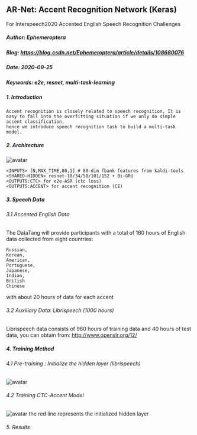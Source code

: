
## AR-Net: Accent Recognition Network (Keras)
For Interspeech2020 Accented English Speech Recognition Challenges 

##### Author: Ephemeroptera
##### Blog: https://blog.csdn.net/Ephemeroptera/article/details/108680076
##### Date: 2020-09-25
##### Keywords: e2e, resnet, multi-task-learning

##### 1. Introduction
    Accent recognition is closely related to speech recognition, It is easy to fall into the overfitting situation if we only do simple accent classification,
    hence we introduce speech recognition task to build a multi-task model.

##### 2. Architecture

![avatar](https://img-blog.csdnimg.cn/20200925222612861.png?x-oss-process=image/watermark,type_ZmFuZ3poZW5naGVpdGk,shadow_10,text_aHR0cHM6Ly9ibG9nLmNzZG4ubmV0L0VwaGVtZXJvcHRlcmE=,size_16,color_FFFFFF,t_70#pic_center)

    <INPUTS> [N,MAX_TIME,80,1] # 80-dim fbank features from kaldi-tools
    <SHARED-HIDDEN> resnet-18/34/50/101/152 + Bi-GRU
    <OUTPUTS:CTC> for e2e-ASR (ctc loss)
    <OUTPUTS:ACCENT> for accent recognition (CE)
    
##### 3. Speech Data
###### 3.1 Accented English Data
The DataTang will provide participants with a total of 160 hours of English data collected from eight countries:
    
    Russian, 
    Korean, 
    American, 
    Portuguese, 
    Japanese, 
    Indian, 
    British 
    Chinese  
with about 20 hours of data for each accent
###### 3.2 Auxiliary Data: Librispeech (1000 hours)
Librispeech data consists of 960 hours of training data and 40 hours of test data, you can obtain from: http://www.openslr.org/12/

##### 4. Training Method
###### 4.1 Pre-training : Initialize the hidden layer (librispeech)
![avatar](https://img-blog.csdnimg.cn/20200925230950457.png?x-oss-process=image/watermark,type_ZmFuZ3poZW5naGVpdGk,shadow_10,text_aHR0cHM6Ly9ibG9nLmNzZG4ubmV0L0VwaGVtZXJvcHRlcmE=,size_16,color_FFFFFF,t_70#pic_center)

###### 4.2 Training CTC-Accent Model
![avatar](https://img-blog.csdnimg.cn/20200925231414601.png?x-oss-process=image/watermark,type_ZmFuZ3poZW5naGVpdGk,shadow_10,text_aHR0cHM6Ly9ibG9nLmNzZG4ubmV0L0VwaGVtZXJvcHRlcmE=,size_16,color_FFFFFF,t_70#pic_center)
the red line represents the initialized hidden layer 

###### 5. Results